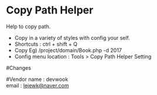 # Copy Path Helper
Help to copy path.

<ul>
    <li>Copy in a variety of styles with config your self. </li>
    <li>Shortcuts : ctrl + shift + Q</li>
    <li>Copy Eg) /project/domain/Book.php -d 2017</li>
    <li>Config menu location : Tools > Copy Path Helper Setting</li>
</ul>

#Changes

#Vendor
name : devwook <br>
email : lejewk@naver.com <br>